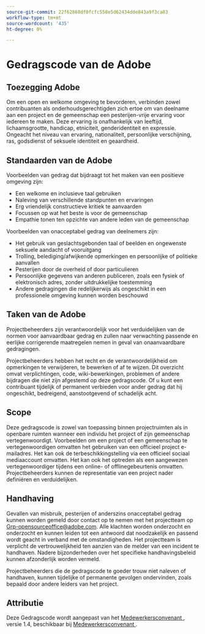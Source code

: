 ```yaml
---
source-git-commit: 22f62868df0fcfc558e5d62434dde843a9f3ca83
workflow-type: tm+mt
source-wordcount: '435'
ht-degree: 0%

---
```

# Gedragscode van de Adobe

## Toezegging Adobe

Om een open en welkome omgeving te bevorderen, verbinden zowel contribuanten als onderhoudsgerechtigden zich ertoe om van deelname aan een project en de gemeenschap een pesterijen-vrije ervaring voor iedereen te maken. Deze ervaring is onafhankelijk van leeftijd, lichaamsgrootte, handicap, etniciteit, genderidentiteit en expressie. Ongeacht het niveau van ervaring, nationaliteit, persoonlijke verschijning, ras, godsdienst of seksuele identiteit en geaardheid.

## Standaarden van de Adobe

Voorbeelden van gedrag dat bijdraagt tot het maken van een positieve omgeving zijn:

* Een welkome en inclusieve taal gebruiken
* Naleving van verschillende standpunten en ervaringen
* Erg vriendelijk constructieve kritiek te aanvaarden
* Focussen op wat het beste is voor de gemeenschap
* Empathie tonen ten opzichte van andere leden van de gemeenschap

Voorbeelden van onacceptabel gedrag van deelnemers zijn:

* Het gebruik van geslachtsgebonden taal of beelden en ongewenste seksuele aandacht of vooruitgang
* Trolling, belediging/afwijkende opmerkingen en persoonlijke of politieke aanvallen
* Pesterijen door de overheid of door particulieren
* Persoonlijke gegevens van anderen publiceren, zoals een fysiek of elektronisch adres, zonder uitdrukkelijke toestemming
* Andere gedragingen die redelijkerwijs als ongeschikt in een professionele omgeving kunnen worden beschouwd

## Taken van de Adobe

Projectbeheerders zijn verantwoordelijk voor het verduidelijken van de normen voor aanvaardbaar gedrag en zullen naar verwachting passende en eerlijke corrigerende maatregelen nemen in geval van onaanvaardbare gedragingen.

Projectbeheerders hebben het recht en de verantwoordelijkheid om opmerkingen te verwijderen, te bewerken of af te wijzen. Dit overzicht omvat verplichtingen, code, wiki-bewerkingen, problemen of andere bijdragen die niet zijn afgestemd op deze gedragscode. Of u kunt een contribuant tijdelijk of permanent verbieden voor ander gedrag dat hij ongeschikt, bedreigend, aanstootgevend of schadelijk acht.

## Scope

Deze gedragscode is zowel van toepassing binnen projectruimten als in openbare ruimten wanneer een individu het project of zijn gemeenschap vertegenwoordigt. Voorbeelden om een project of een gemeenschap te vertegenwoordigen omvatten het gebruiken van een officieel project e-mailadres. Het kan ook de terbeschikkingstelling via een officieel sociaal mediaaccount omvatten. Het kan ook het optreden als een aangewezen vertegenwoordiger tijdens een online- of offlinegebeurtenis omvatten. Projectbeheerders kunnen de representatie van een project nader definiëren en verduidelijken.

## Handhaving

Gevallen van misbruik, pesterijen of anderszins onacceptabel gedrag kunnen worden gemeld door contact op te nemen met het projectteam op Grp-opensourceoffice@adobe.com. Alle klachten worden onderzocht en onderzocht en kunnen leiden tot een antwoord dat noodzakelijk en passend wordt geacht in verband met de omstandigheden. Het projectteam is verplicht de vertrouwelijkheid ten aanzien van de melder van een incident te handhaven. Nadere bijzonderheden over het specifieke handhavingsbeleid kunnen afzonderlijk worden vermeld.

Projectbeheerders die de gedragscode te goeder trouw niet naleven of handhaven, kunnen tijdelijke of permanente gevolgen ondervinden, zoals bepaald door andere leiders van het project.

## Attributie

Deze Gedragscode wordt aangepast van het [ Medewerkersconvenant ](https://www.contributor-covenant.org/), versie 1.4, beschikbaar bij [ Medewerkersconvenant ](https://www.contributor-covenant.org/version/1/4/code-of-conduct/).

